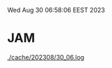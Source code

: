 Wed Aug 30 06:58:06 EEST 2023
# JAM
<a href='./cache/202308/30_06.log'>./cache/202308/30_06.log</a>
